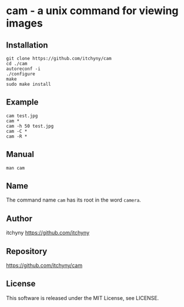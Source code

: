 # cam - a unix command for viewing images
## Installation

    git clone https://github.com/itchyny/cam
    cd ./cam
    autoreconf -i
    ./configure
    make
    sudo make install

## Example

    cam test.jpg
    cam *
    cam -h 50 test.jpg
    cam -C *
    cam -R *

## Manual

    man cam

## Name
The command name `cam` has its root in the word `camera`.

## Author
itchyny <https://github.com/itchyny>

## Repository
https://github.com/itchyny/cam

## License
This software is released under the MIT License, see LICENSE.
